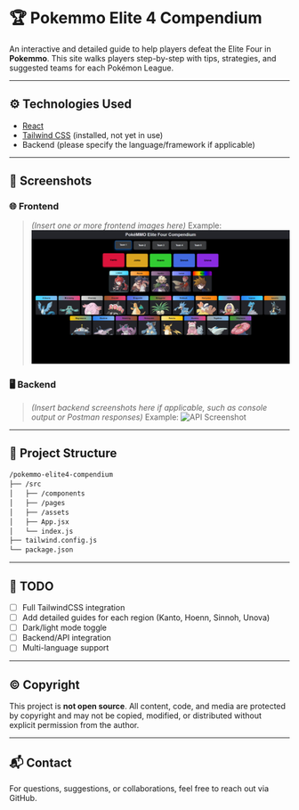 # 🏆 Pokemmo Elite 4 Compendium

An interactive and detailed guide to help players defeat the Elite Four in **Pokemmo**.
This site walks players step-by-step with tips, strategies, and suggested teams for each Pokémon League.

---

## ⚙️ Technologies Used

* [React](https://reactjs.org/)
* [Tailwind CSS](https://tailwindcss.com/) (installed, not yet in use)
* Backend (please specify the language/framework if applicable)

---

## 📸 Screenshots

### 🌐 Frontend

> *(Insert one or more frontend images here)*
> Example:
> ![Homepage Screenshot](./screenshots/frontend-home.png)

### 🖥️ Backend

> *(Insert backend screenshots here if applicable, such as console output or Postman responses)*
> Example:
> ![API Screenshot](./screenshots/backend-api.png)

---

## 📁 Project Structure

```bash
/pokemmo-elite4-compendium
├── /src
│   ├── /components
│   ├── /pages
│   ├── /assets
│   ├── App.jsx
│   └── index.js
├── tailwind.config.js
└── package.json
```

---

## 🔮 TODO

* [ ] Full TailwindCSS integration
* [ ] Add detailed guides for each region (Kanto, Hoenn, Sinnoh, Unova)
* [ ] Dark/light mode toggle
* [ ] Backend/API integration
* [ ] Multi-language support

---

## ©️ Copyright

This project is **not open source**.
All content, code, and media are protected by copyright and may not be copied, modified, or distributed without explicit permission from the author.

---

## 📬 Contact

For questions, suggestions, or collaborations, feel free to reach out via GitHub.
